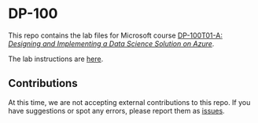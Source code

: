 # DP-100

This repo contains the lab files for Microsoft course [DP-100T01-A: *Designing and Implementing a Data Science Solution on Azure*](https://docs.microsoft.com/en-us/learn/certifications/courses/dp-100t01).

The lab instructions are [here](labdocs/README.md).

## Contributions

At this time, we are not accepting external contributions to this repo. If you have suggestions or spot any errors, please report them as [issues](https://github.com/MicrosoftLearning/DP100/issues).
